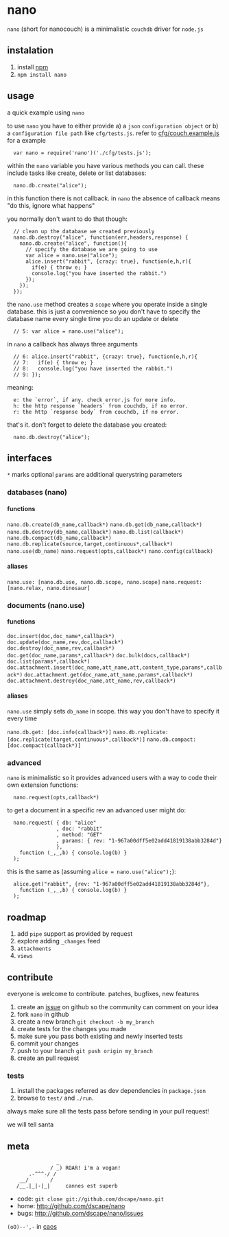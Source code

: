 # nano

`nano` (short for nanocouch) is a minimalistic `couchdb` driver for `node.js`

## instalation

1. install [npm][1]
2. `npm install nano`

## usage

a quick example using `nano`

to use `nano` you have to either provide a) a `json` `configuration object` or b) a `configuration file path` like `cfg/tests.js`. refer to [cfg/couch.example.js][4] for a example

      var nano = require('nano')('./cfg/tests.js');

within the `nano` variable you have various methods you can call. these include tasks like create, delete or list databases:

      nano.db.create("alice");

in this function there is not callback. in `nano` the absence of callback means "do this, ignore what happens"

you normally don't want to do that though:

      // clean up the database we created previously
      nano.db.destroy("alice", function(err,headers,response) {
        nano.db.create("alice", function(){
          // specify the database we are going to use
          var alice = nano.use("alice");
          alice.insert("rabbit", {crazy: true}, function(e,h,r){
            if(e) { throw e; }
            console.log("you have inserted the rabbit.")
          });
        });
      });

the `nano.use` method creates a `scope` where you operate inside a single database. this is just a convenience so you don't have to specify the database name every single time you do an update or delete

      // 5: var alice = nano.use("alice");

in `nano` a callback has always three arguments

      // 6: alice.insert("rabbit", {crazy: true}, function(e,h,r){
      // 7:   if(e) { throw e; }
      // 8:   console.log("you have inserted the rabbit.")
      // 9: });

meaning:

      e: the `error`, if any. check error.js for more info.
      h: the http response `headers` from couchdb, if no error.
      r: the http `response body` from couchdb, if no error.

that's it. don't forget to delete the database you created:

      nano.db.destroy("alice");

## interfaces

`*` marks optional
`params` are additional querystring parameters

### databases (nano)

#### functions

`nano.db.create(db_name,callback*)`
`nano.db.get(db_name,callback*)`
`nano.db.destroy(db_name,callback*)`
`nano.db.list(callback*)`
`nano.db.compact(db_name,callback*)`
`nano.db.replicate(source,target,continuous*,callback*)`
`nano.use(db_name)`
`nano.request(opts,callback*)`
`nano.config(callback)`

#### aliases

`nano.use: [nano.db.use, nano.db.scope, nano.scope]`
`nano.request: [nano.relax, nano.dinosaur]`

### documents (nano.use)

#### functions

`doc.insert(doc,doc_name*,callback*)`
`doc.update(doc_name,rev,doc,callback*)`
`doc.destroy(doc_name,rev,callback*)`
`doc.get(doc_name,params*,callback*)`
`doc.bulk(docs,callback*)`
`doc.list(params*,callback*)`
`doc.attachment.insert(doc_name,att_name,att,content_type,params*,callback*)`
`doc.attachment.get(doc_name,att_name,params*,callback*)`
`doc.attachment.destroy(doc_name,att_name,rev,callback*)`

#### aliases

`nano.use` simply sets `db_name` in scope. this way you don't have to specify it every time

`nano.db.get: [doc.info(callback*)]`
`nano.db.replicate: [doc.replicate(target,continuous*,callback*)]`
`nano.db.compact: [doc.compact(callback*)]`

### advanced

`nano` is minimalistic so it provides advanced users with a way to code their own extension functions:
      
      nano.request(opts,callback*)

to get a document in a specific rev an advanced user might do:

      nano.request( { db: "alice"
                    , doc: "rabbit"
                    , method: "GET"
                    , params: { rev: "1-967a00dff5e02add41819138abb3284d"} 
                    },
        function (_,_,b) { console.log(b) }
      );

this is the same as (assuming `alice = nano.use("alice");`):

      alice.get("rabbit", {rev: "1-967a00dff5e02add41819138abb3284d"},
        function (_,_,b) { console.log(b) }
      );

## roadmap

1. add `pipe` support as provided by request
2. explore adding `_changes` feed
3. `attachments`
4. `views`

## contribute

everyone is welcome to contribute. patches, bugfixes, new features

1. create an [issue][2] on github so the community can comment on your idea
2. fork `nano` in github
3. create a new branch `git checkout -b my_branch`
4. create tests for the changes you made
5. make sure you pass both existing and newly inserted tests
6. commit your changes
7. push to your branch `git push origin my_branch`
8. create an pull request

### tests

1. install the packages referred as dev dependencies in `package.json`
2. browse to `test/` and `./run`.

always make sure all the tests pass before sending in your pull request!

we will tell santa

## meta

                    _
                  / _) ROAR! i'm a vegan!
           .-^^^-/ /
        __/       /
       /__.|_|-|_|     cannes est superb

* code: `git clone git://github.com/dscape/nano.git`
* home: <http://github.com/dscape/nano>
* bugs: <http://github.com/dscape/nano/issues>

`(oO)--',-` in [caos][3]

[1]: http://npmjs.org
[2]: http://github.com/dscape/nano/issues
[3]: http://caos.di.uminho.pt/
[4]: https://github.com/dscape/nano/blob/master/cfg/couch.example.js
